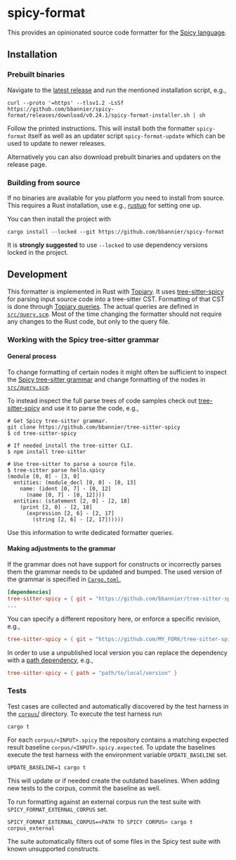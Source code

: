 # spicy-format

This provides an opinionated source code formatter for the [Spicy
language](https://docs.zeek.org/projects/spicy/en/latest/).

## Installation

### Prebuilt binaries

Navigate to the [latest
release](https://github.com/bbannier/spicy-format/releases/latest) and run the
mentioned installation script, e.g.,

```console
curl --proto '=https' --tlsv1.2 -LsSf https://github.com/bbannier/spicy-format/releases/download/v0.24.1/spicy-format-installer.sh | sh
```

Follow the printed instructions. This will install both the formatter
`spicy-format` itself as well as an updater script `spicy-format-update` which
can be used to update to newer releases.

Alternatively you can also download prebuilt binaries and updaters on the
release page.

### Building from source

If no binaries are available for you platform you need to install from source.
This requires a Rust installation, use e.g., [rustup](https://rustup.rs/) for
setting one up.

You can then install the project with

```console
cargo install --locked --git https://github.com/bbannier/spicy-format
```

It is **strongly suggested** to use `--locked` to use dependency versions locked
in the project.

## Development

This formatter is implemented in Rust with
[Topiary](https://github.com/tweag/topiary). It uses
[tree-sitter-spicy](https://github.com/bbannier/tree-sitter-spicy) for parsing
input source code into a tree-sitter CST. Formatting of that CST is done
through [Topiary queries](https://github.com/tweag/topiary#design). The actual
queries are defined in [`src/query.scm`](src/query.scm). Most of the time
changing the formatter should not require any changes to the Rust code, but
only to the query file.

### Working with the Spicy tree-sitter grammar

#### General process

To change formatting of certain nodes it might often be sufficient to inspect
the [Spicy tree-sitter
grammar](https://github.com/bbannier/tree-sitter-spicy/blob/main/grammar.js)
and change formatting of the nodes in [`src/query.scm`](src/query.scm).

To instead inspect the full parse trees of code samples check out
[tree-sitter-spicy](https://github.com/bbannier/tree-sitter-spicy) and use it
to parse the code, e.g.,

```console
# Get Spicy tree-sitter grammar.
git clone https://github.com/bbannier/tree-sitter-spicy
$ cd tree-sitter-spicy

# If needed install the tree-sitter CLI.
$ npm install tree-sitter

# Use tree-sitter to parse a source file.
$ tree-sitter parse hello.spicy
(module [0, 0] - [3, 0]
  entities: (module_decl [0, 0] - [0, 13]
    name: (ident [0, 7] - [0, 12]
      (name [0, 7] - [0, 12])))
  entities: (statement [2, 0] - [2, 18]
    (print [2, 0] - [2, 18]
      (expression [2, 6] - [2, 17]
        (string [2, 6] - [2, 17])))))
```

Use this information to write dedicated formatter queries.

#### Making adjustments to the grammar

If the grammar does not have support for constructs or incorrectly parses
them the grammar needs to be updated and bumped. The used version of the
grammar is specified in
[`Cargo.toml`](https://github.com/bbannier/spicy-format/blob/main/Cargo.toml),

```toml
[dependencies]
tree-sitter-spicy = { git = "https://github.com/bbannier/tree-sitter-spicy" }
...
```

You can specify a different repository here, or enforce a specific revision, e.g.,

```toml
tree-sitter-spicy = { git = "https://github.com/MY_FORK/tree-sitter-spicy", rev = "b9958baeda3dc77fa94af2ca2cd84723bd532d08" }
```

In order to use a unpublished local version you can replace the dependency with
a [path
dependency](https://doc.rust-lang.org/cargo/reference/specifying-dependencies.html#specifying-path-dependencies),
e.g.,

```toml
tree-sitter-spicy = { path = "path/to/local/version" }
```

### Tests

Test cases are collected and automatically discovered by the test harness in
the [`corpus`/](corpus/) directory. To execute the test harness run

```console
cargo t
```

For each `corpus/<INPUT>.spicy` the repository contains a matching expected
result baseline `corpus/<INPUT>.spicy.expected`. To update the baselines
execute the test harness with the environment variable `UPDATE_BASELINE` set.

```console
UPDATE_BASELINE=1 cargo t
```

This will update or if needed create the outdated baselines. When adding new
tests to the corpus, commit the baseline as well.

To run formatting against an external corpus run the test suite with
`SPICY_FORMAT_EXTERNAL_CORPUS` set.

```console
SPICY_FORMAT_EXTERNAL_CORPUS=<PATH TO SPICY CORPUS> cargo t corpus_external
```

The suite automatically filters out of some files in the Spicy test suite with
known unsupported constructs.
